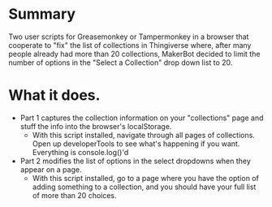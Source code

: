 # Summary
Two user scripts for Greasemonkey or Tampermonkey in a browser
that cooperate to "fix" the list of collections in Thingiverse
where, after many people already had more than 20 collections,
MakerBot decided to limit the number of options in the
"Select a Collection" drop down list to 20.

# What it does.
* Part 1 captures the collection information on your "collections"
page and stuff the info into the browser's localStorage.
  * With this script installed, navigate through all pages of
  collections.  Open up developerTools to see what's happening
  if you want.  Everything is console.log()'d
* Part 2 modifies the list of options in the select dropdowns
when they appear on a page.
  * With this script installed, go to a page where you have
  the option of adding something to a collection, and
  you should have your full list of more than 20
  choices.
